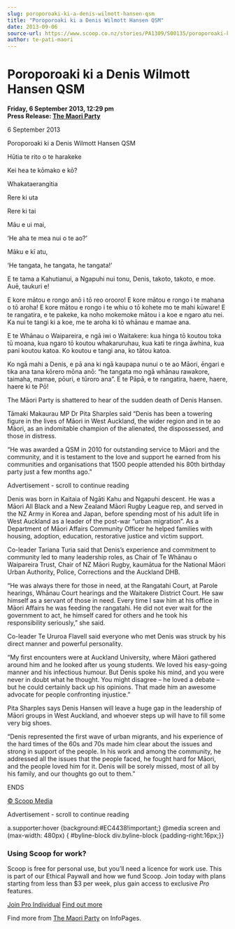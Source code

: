 ```yaml
---
slug: poroporoaki-ki-a-denis-wilmott-hansen-qsm
title: "Poroporoaki ki a Denis Wilmott Hansen QSM"
date: 2013-09-06
source-url: https://www.scoop.co.nz/stories/PA1309/S00135/poroporoaki-ki-a-denis-wilmott-hansen-qsm.htm
author: te-pati-maori
---
```

Poroporoaki ki a Denis Wilmott Hansen QSM
=========================================

**Friday, 6 September 2013, 12:29 pm**  
**Press Release: [The Maori Party](https://info.scoop.co.nz/The_Maori_Party)**

6 September 2013

Poroporoaki ki a Denis Wilmott Hansen QSM

Hūtia te rito o te harakeke

Kei hea te kōmako e kō?

Whakataerangitia

Rere ki uta

Rere ki tai

Māu e ui mai,

‘He aha te mea nui o te ao?’

Māku e kī atu,

‘He tangata, he tangata, he tangata!’

E te tama a Kahutianui, a Ngapuhi nui tonu, Denis, takoto, takoto, e moe. Auē, taukuri e!

E kore mātou e rongo anō i tō reo orooro! E kore mātou e rongo i te mahana o tō aroha! E kore mātou e rongo i te whiu o tō kohete mo te mahi kūware! E te rangatira, e te pakeke, ka noho mokemoke mātou i a koe e ngaro atu nei. Ka nui te tangi ki a koe, me te aroha ki tō whānau e mamae ana.

E te Whānau o Waipareira, e ngā iwi o Waitakere: kua hinga tō koutou toka tū moana, kua ngaro tō koutou whakaruruhau, kua kati te ringa āwhina, kua pani koutou katoa. Ko koutou e tangi ana, ko tātou katoa.

Ko ngā mahi a Denis, e pā ana ki ngā kaupapa nunui o te ao Māori, ēngari e tika ana tana kōrero mōna anō: “he tangata mo ngā whānau rawakore, taimaha, mamae, pōuri, e tūroro ana”. E te Pāpā, e te rangatira, haere, haere, haere ki te Pō!

The Māori Party is shattered to hear of the sudden death of Denis Hansen.

Tāmaki Makaurau MP Dr Pita Sharples said “Denis has been a towering figure in the lives of Māori in West Auckland, the wider region and in te ao Māori, as an indomitable champion of the alienated, the dispossessed, and those in distress.

“He was awarded a QSM in 2010 for outstanding service to Māori and the community, and it is testament to the love and support he earned from his communities and organisations that 1500 people attended his 80th birthday party just a few months ago.”

Advertisement - scroll to continue reading





Denis was born in Kaitaia of Ngāti Kahu and Ngapuhi descent. He was a Māori All Black and a New Zealand Māori Rugby League rep, and served in the NZ Army in Korea and Japan, before spending most of his adult life in West Auckland as a leader of the post-war “urban migration”. As a Department of Māori Affairs Community Officer he helped families with housing, adoption, education, restorative justice and victim support.

Co-leader Tariana Turia said that Denis’s experience and commitment to community led to many leadership roles, as Chair of Te Whānau o Waipareira Trust, Chair of NZ Māori Rugby, kaumātua for the National Māori Urban Authority, Police, Corrections and the Auckland DHB.

“He was always there for those in need, at the Rangatahi Court, at Parole hearings, Whānau Court hearings and the Waitakere District Court. He saw himself as a servant of those in need. Every time I saw him at his office in Māori Affairs he was feeding the rangatahi. He did not ever wait for the government to act, he himself cared for others and he took his responsibility seriously,” she said.

Co-leader Te Ururoa Flavell said everyone who met Denis was struck by his direct manner and powerful personality.

“My first encounters were at Auckland University, where Māori gathered around him and he looked after us young students. We loved his easy-going manner and his infectious humour. But Denis spoke his mind, and you were never in doubt what he thought. You might disagree – he loved a debate – but he could certainly back up his opinions. That made him an awesome advocate for people confronting injustice.”

Pita Sharples says Denis Hansen will leave a huge gap in the leadership of Māori groups in West Auckland, and whoever steps up will have to fill some very big shoes.

“Denis represented the first wave of urban migrants, and his experience of the hard times of the 60s and 70s made him clear about the issues and strong in support of the people. In his work and among the community, he addressed all the issues that the people faced, he fought hard for Māori, and the people loved him for it. Denis will be sorely missed, most of all by his family, and our thoughts go out to them.”

ENDS

  

[© Scoop Media](http://www.scoop.co.nz/about/terms.html)  

Advertisement - scroll to continue reading



a.supporter:hover {background:#EC4438!important;} @media screen and (max-width: 480px) { #byline-block div.byline-block {padding-right:16px;}}

### Using Scoop for work?

Scoop is free for personal use, but you’ll need a licence for work use. This is part of our Ethical Paywall and how we fund Scoop. Join today with plans starting from less than $3 per week, plus gain access to exclusive _Pro_ features.  
  
[Join Pro Individual](https://pro.scoop.co.nz/Individual/?from=ProIn24) [Find out more](https://pro.scoop.co.nz/using-scoop-for-work/?from=ProIn24)

Find more from [The Maori Party](https://info.scoop.co.nz/The_Maori_Party) on InfoPages.